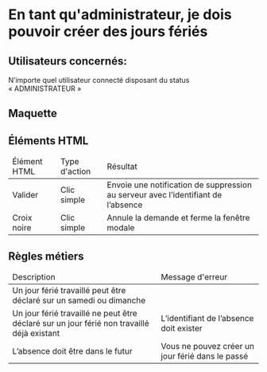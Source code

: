 # En tant qu'administrateur, je dois pouvoir créer des jours fériés

 ## Utilisateurs concernés:

N’importe quel utilisateur connecté disposant du status « ADMINISTRATEUR »

## Maquette



## Éléments HTML

<table>
<thead>
    <tr>
        <td>Élément HTML</td>
        <td>Type d'action</td>
        <td>Résultat</td>
    </tr>
</thead>
<tbody>
    <tr>
        <td>Valider</td>
        <td>Clic simple</td>
        <td>Envoie une notification de suppression au serveur avec l’identifiant de l’absence</td>
    </tr>
    <tr>
        <td>Croix noire</td>
        <td>Clic simple</td>
        <td>Annule la demande et ferme la fenêtre modale</td>
    </tr>
</tbody>
</table>

## Règles métiers


<table>
<thead>
    <tr>
        <td>Description</td>
        <td>Message d'erreur</td>
    </tr>
</thead>
<tbody>
    <tr>
        <td>Un jour férié travaillé peut être déclaré sur un samedi ou dimanche</td>
        <td></td>
    </tr>
    <tr>
        <td>Un jour férié travaillé ne peut être déclaré sur un jour férié non travaillé déjà existant</td>
        <td>L’identifiant de l’absence doit exister</td>
    </tr>
    <tr>
        <td>L’absence doit être dans le futur</td>
        <td>Vous ne pouvez créer un jour férié dans le passé</td>
    </tr>
</tbody>
</table>


